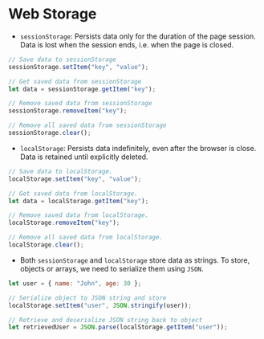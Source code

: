 # Web Storage

- `sessionStorage`: Persists data only for the duration of the page session. Data is lost when the session ends, i.e. when the page is closed.

```javascript
// Save data to sessionStorage
sessionStorage.setItem("key", "value");

// Get saved data from sessionStorage
let data = sessionStorage.getItem("key");

// Remove saved data from sessionStorage
sessionStorage.removeItem("key");

// Remove all saved data from sessionStorage
sessionStorage.clear();
```

- `localStorage`: Persists data indefinitely, even after the browser is close. Data is retained until explicitly deleted.

```javascript
// Save data to localStorage.
localStorage.setItem("key", "value");

// Get saved data from localStorage.
let data = localStorage.getItem("key");

// Remove saved data from localStorage.
localStorage.removeItem("key");

// Remove all saved data from localStorage.
localStorage.clear();
```

- Both `sessionStorage` and `localStorage` store data as strings. To store, objects or arrays, we need to serialize them using `JSON`.

```javascript
let user = { name: "John", age: 30 };

// Serialize object to JSON string and store
localStorage.setItem("user", JSON.stringify(user));

// Retrieve and deserialize JSON string back to object
let retrievedUser = JSON.parse(localStorage.getItem("user"));
```
